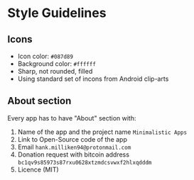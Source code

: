 # Style Guidelines

## Icons
- Icon color: `#087d89`
- Background color: `#ffffff`
- Sharp, not rounded, filled
- Using standard set of incons from Android clip-arts

## About section
Every app has to have "About" section with:

1. Name of the app and the project name `Minimalistic Apps`
2. Link to Open-Source code of the app
3. Email `hank.milliken94@protonmail.com`
4. Donation request with bitcoin address `bc1qv9s85973s87rxu0628xtzmdcsvwxf2hlxqdddm`
5. Licence (MIT)
